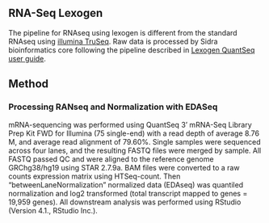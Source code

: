 ## RNA-Seq Lexogen
The pipeline for RNAseq using lexogen is different from the standard RNAseq using [illumina TruSeq](/HPC%20Scripts/RNAseq/TruSeq). Raw data is processed by Sidra bioinformatics core following the pipeline described in [Lexogen QuantSeq user guide](https://www.lexogen.com/wp-content/uploads/2021/05/015UG108V0311_QuantSeq-Data-Analysis-Pipeline_2021-05-04.pdf). 

## Method
### Processing RANseq and Normalization with EDASeq
mRNA-sequencing was performed using QuantSeq 3’ mRNA-Seq Library Prep Kit FWD for Illumina (75 single-end) with a read depth of average 8.76 M, and average read alignment of 79.60%. 
Single samples were sequenced across four lanes, and the resulting FASTQ files were merged by sample. All FASTQ passed QC and were aligned to the reference genome GRChg38/hg19 using STAR 2.7.9a. 
BAM files were converted to a raw counts expression matrix using HTSeq-count. Then “betweenLaneNormalization” normalized data (EDAseq) was quantiled normalization and log2 transformed (total transcript mapped to genes = 19,959 genes). 
All downstream analysis was performed using RStudio (Version 4.1., RStudio Inc.). 
